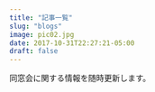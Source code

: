 ```yaml
---
title: "記事一覧"
slug: "blogs"
image: pic02.jpg
date: 2017-10-31T22:27:21-05:00
draft: false
---
```


同窓会に関する情報を随時更新します。